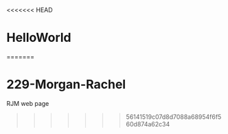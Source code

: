 <<<<<<< HEAD
# HelloWorld
=======
# 229-Morgan-Rachel
RJM web page
>>>>>>> 56141519c07d8d7088a68954f6f560d874a62c34
